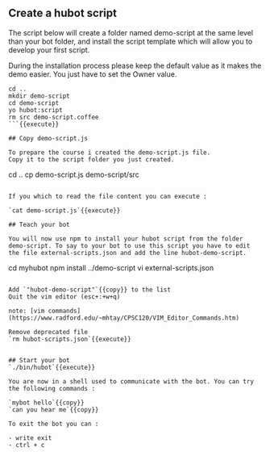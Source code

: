 ## Create a hubot script

The script below will create a folder named demo-script at the same level than your bot folder, and install the script template which will allow you to develop your first script.

During the installation process please keep the default value as it makes the demo easier. You just have to set the Owner value.

```
cd ..
mkdir demo-script
cd demo-script
yo hubot:script
rm src demo-script.coffee
```{{execute}}

## Copy demo-script.js

To prepare the course i created the demo-script.js file.
Copy it to the script folder you just created.

```
cd ..
cp demo-script.js demo-script/src
```{{execute}}

If you which to read the file content you can execute :

`cat demo-script.js`{{execute}}

## Teach your bot

You will now use npm to install your hubot script from the folder demo-script. To say to your bot to use this script you have to edit the file external-scripts.json and add the line hubot-demo-script.

```
cd myhubot
npm install ../demo-script
vi external-scripts.json
```{{execute}}

Add `"hubot-demo-script"`{{copy}} to the list
Quit the vim editor (esc+:+w+q)

note: [vim commands](https://www.radford.edu/~mhtay/CPSC120/VIM_Editor_Commands.htm)

Remove deprecated file
`rm hubot-scripts.json`{{execute}}


## Start your bot
`./bin/hubot`{{execute}}

You are now in a shell used to communicate with the bot. You can try the following commands :

`mybot hello`{{copy}}
`can you hear me`{{copy}}

To exit the bot you can :

- write exit
- ctrl + c